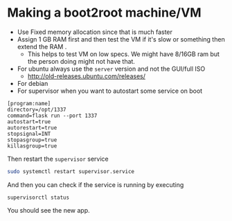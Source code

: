 # Making a boot2root machine/VM

* Use Fixed memory allocation since that is much faster
* Assign 1 GB RAM first and then test the VM if it's slow or something then extend the RAM .
    - This helps to test VM on low specs. We might have 8/16GB ram but the person doing might not have that.
* For ubuntu always use the `server` version and not the GUI/full ISO
    - http://old-releases.ubuntu.com/releases/
* For debian
* For supervisor when you want to autostart some service on boot

```
[program:name]
directory=/opt/1337
command=flask run --port 1337
autostart=true
autorestart=true
stopsignal=INT
stopasgroup=true
killasgroup=true
```

Then restart the `supervisor` service
```bash
sudo systemctl restart supervisor.service
```

And then you can check if the service is running by executing
```
supervisorctl status
```

You should see the new app.
